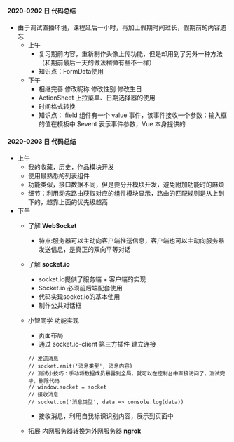 #### 2020-0202 日 代码总结

- 由于调试直播环境，课程延后一小时，再加上假期时间过长，假期前的内容遗忘
    + 上午
        * 复习期前内容，重新制作头像上传功能，但是却用到了另外一种方法（和期前最后一天的做法稍微有些不一样）
        * 知识点：FormData使用
    + 下午
        * 相继完善 修改昵称 修改性别 修改生日
        * ActionSheet 上拉菜单、日期选择器的使用
        * 时间格式转换
        * 知识点： field 组件有一个 value 事件，该事件接收一个参数：输入框的值在模板中      $event 表示事件参数，Vue 本身提供的

#### 2020-0203 日 代码总结

+ 上午 
    * 我的收藏，历史，作品模块开发
    * 使用最熟悉的列表组件
    * 功能类似，接口数据不同，但是要分开模块开发，避免附加功能时的麻烦
    * 细节：利用动态路由获取对应的组件模块显示，路由的匹配规则是从上到下的，越靠上面的优先级越高
+ 下午 
    * 了解 **WebSocket**  
        
        * 特点:服务器可以主动向客户端推送信息，客户端也可以主动向服务器发送信息，是真正的双向平等对话
    * 了解 **socket.io** 
        * socket.io提供了服务端 + 客户端的实现
        * Socket.io 必须前后端配套使用
        * 代码实现socket.io的基本使用
        * 制作公共对话框
    * 小智同学 功能实现
        * 页面布局
        * 通过 socket.io-client 第三方插件 建立连接
        ``` JS
        // 发送消息
        // socket.emit('消息类型', 消息内容)
        // 测试小技巧：手动将数据成员暴露到全局，就可以在控制台中直接访问了，测试完毕，删除代码
        // window.socket = socket
        // 接收消息
        // socket.on('消息类型', data => console.log(data))
        ```
        * 接收消息，利用自我标识识别内容，展示到页面中
    * 拓展 内网服务器转换为外网服务器 **ngrok** 